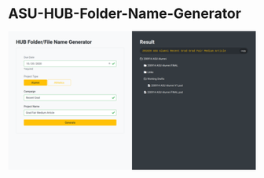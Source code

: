 # ASU-HUB-Folder-Name-Generator
![](https://github.com/Ninkuk/ASU-HUB-Folder-Name-Generator/blob/main/Screen%20Shot%202020-10-09%20at%2000.13.07.png)
